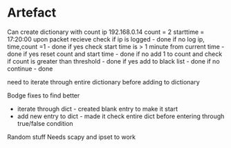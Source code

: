 # Artefact

Can create dictionary with count
    ip 192.168.0.14
    count = 2
    starttime = 17:20:00
upon packet recieve
check if ip is logged - done
if no log ip, time,count =1 - done
if yes check start time is > 1 minute from current time - done
    if yes reset count and start time - done
    if no add 1 to count and check if count is greater than threshold - done
        if yes add to black list - done
        if no continue - done

need to iterate through entire dictionary before adding to dictionary

Bodge fixes to find better 
- iterate through dict - created blank entry to make it start
- add new entry to dict - made it check entire dict before entering through true/false condition

Random stuff
    Needs scapy and ipset to work
    